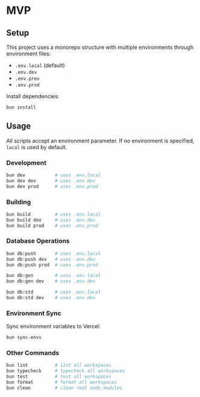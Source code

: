 # MVP

## Setup

This project uses a monorepo structure with multiple environments through environment files:
- `.env.local` (default)
- `.env.dev`
- `.env.prev` 
- `.env.prod`

Install dependencies:
```bash
bun install
```

## Usage

All scripts accept an environment parameter. If no environment is specified, `local` is used by default.

### Development
```bash
bun dev           # uses .env.local
bun dev dev       # uses .env.dev
bun dev prod      # uses .env.prod
```

### Building
```bash
bun build         # uses .env.local
bun build dev     # uses .env.dev
bun build prod    # uses .env.prod
```

### Database Operations
```bash
bun db:push       # uses .env.local
bun db:push dev   # uses .env.dev
bun db:push prod  # uses .env.prod

bun db:gen        # uses .env.local
bun db:gen dev    # uses .env.dev

bun db:std        # uses .env.local
bun db:std dev    # uses .env.dev
```

### Environment Sync
Sync environment variables to Vercel:
```bash
bun sync-envs
```

### Other Commands
```bash
bun lint          # lint all workspaces
bun typecheck     # typecheck all workspaces
bun test          # test all workspaces
bun format        # format all workspaces
bun clean         # clean root node_modules
```
